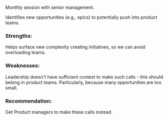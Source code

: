 Monthly session with senior management.

Identifies new opportunities (e.g., epics) to potentially push into product teams.

### Strengths: 
Helps surface new complexity creating initiatives, so we can avoid overloading teams.

### Weaknesses:
Leadership doesn't have sufficient context to make such calls - this should belong in product teams. Particularly, because many opportunities are too small.

### Recommendation:
Get Product managers to make these calls instead.